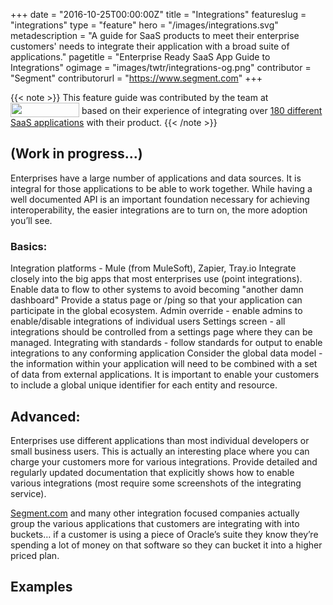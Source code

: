 +++
date = "2016-10-25T00:00:00Z"
title = "Integrations"
featureslug = "integrations"
type = "feature"
hero = "/images/integrations.svg"
metadescription = "A guide for SaaS products to meet their enterprise customers' needs to integrate their application with a broad suite of applications."
pagetitle = "Enterprise Ready SaaS App Guide to Integrations"
ogimage = "images/twtr/integrations-og.png"
contributor = "Segment"
contributorurl = "https://www.segment.com"
+++

{{< note >}}
This feature guide was contributed by the team at [<img src="/images/segment_logo@2x.png" width="110" height="23"  style="vertical-align:-5px"/>](https://www.segment.com) based on their experience of integrating over [180 different SaaS applications](https://segment.com/catalog#integrations/all) with their product.
{{< /note >}}

## (Work in progress…)
Enterprises have a large number of applications and data sources. It is integral for those applications to be able to work together. While having a well documented API is an important foundation necessary for achieving interoperability, the easier integrations are to turn on, the more adoption you’ll see.

### Basics:
Integration platforms - Mule (from MuleSoft), Zapier, Tray.io
Integrate closely into the big apps that most enterprises use (point integrations).
Enable data to flow to other systems to avoid becoming "another damn dashboard"
Provide a status page or /ping so that your application can participate in the global ecosystem.
Admin override - enable admins to enable/disable integrations of individual users
Settings screen - all integrations should be controlled from a settings page where they can be managed.
Integrating with standards - follow standards for output to enable integrations to any conforming application
Consider the global data model - the information within your application will need to be combined with a set of data from external applications. It is important to enable your customers to include a global unique identifier for each entity and resource.

## Advanced:
Enterprises use different applications than most individual developers or small business users. This is actually an interesting place where you can charge your customers more for various integrations.
Provide detailed and regularly updated documentation that explicitly shows how to enable various integrations (most require some screenshots of the integrating service).

[Segment.com](http://segment.com/) and many other integration focused companies actually group the various applications that customers are integrating with into buckets… if a customer is using a piece of Oracle’s suite they know they’re spending a lot of money on that software so they can bucket it into a higher priced plan.

## Examples
